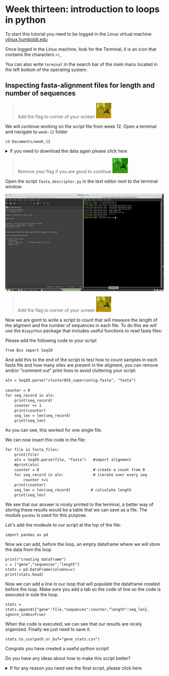# Week thirteen: introduction to loops in python

To start this tutorial you need to be logged in the Linux virtual machine
[vlinux.humboldt.edu](https://vlinux.humboldt.edu/)

Once logged in the Linux machine, look for the Terminal, it is an icon that contains the characters `>\_`

You can also write `terminal` in the search bar of the main manu located in the left bottom of the operating system.

## Inspecting fasta-alignment files for length and number of sequences 

> Add the flag to corner of your screen ![](img/yellow.jpeg)

We will continue working on the script file from week 12. Open a terminal and navigate to `week-12` folder

```
cd Documents/week_12
```

<details>
  <summary>If you need to download the data again please click here</summary>
  
```
cd Documents
mkdir week_12
cd week_12
wget https://github.com/oscarvargash/biol_550_2024/raw/main/week_12/files/files.zip
unzip files.zip
```

start a new script that will look into all fasta files in a folder to summarize their contents, let's create an empty text file:

```
touch fasta_descriptor.py
```

Now, le's open the file in a text editor, by navigating to it and opening it with the native text editor. It is nice to put the windows next to each other. Copy and paste the following text into our script `fasta_descriptor.py`:

```
#!/usr/bin/env python3
# -*- coding: utf-8 -*-

# code characterize alignments in fasta

import glob

fasta_files = (glob.glob)('*.fasta')
print(fasta_files)

```

</details>

> Remove your flag if you are good to continue ![](img/green.jpeg)

Open the script `fasta_descriptor.py` in the text editor next to the terminal window.

![](img/python.png)

> Add the flag to corner of your screen ![](img/yellow.jpeg)

Now we are goint to write a script to count that will measure the length of the aligment and the number of sequences in each file. To do this we will use the `Biopython` package that includes useful functions to read fasta files:

Please add the following code to your script

```
from Bio import SeqIO
```

And add this to the end of the script to test how to count samples in each fasta file and how many sites are present in the aligment, you can remove and/or "comment out" print lines to avoid cluttering your script.

```
aln = SeqIO.parse("cluster859_supercontig.fasta", "fasta")

counter = 0
for seq_record in aln:
    print(seq_record)
    counter += 1
    print(counter)
    seq_len = len(seq_record)
    print(seq_len)			
```

As you can see, this worked for one single file.

We can now insert this code in the file:

```
for file in fasta_files:
    print(file)
    aln = SeqIO.parse(file, "fasta")   #import alignment
    #print(aln)
    counter = 0                        # create a count from 0
    for seq_record in aln:             # iterate over every seq
        counter +=1
    print(counter)
    seq_len = len(seq_record)         # calculate length
    print(seq_len)     
```

We see that our answer is nicely printed to the terminal, a better way of storing these results would be a table that we can save as a file. The module `pandas` is used for this purpose.

Let's add the modeule to our script at the top of the file:

```
import pandas as pd
```

Now we can add, before the loop, an empty dataframe where we will store the data from the loop

```
print("creating dataframe")
c = ["gene","sequences","length"]
stats = pd.DataFrame(columns=c)
print(stats.head)
```

Now we can add a line in our loop that will populate the dataframe created before the loop. Make sure you add a tab so the code of line so the code is executed in side the loop.

```
stats = stats.append({"gene":file,"sequences":counter,"length":seq_len}, ignore_index=True)
```

When the code is executed, we can see that our results are nicely organized. Finally we just need to save it.

```
stats.to_csv(path_or_buf="gene_stats.csv")
```

Congrats you have created a useful python script!

Do you have any ideas about how to make this script better?

<details>
  <summary>If for any reason you need see the final script, please click here</summary>
  
```
#!/usr/bin/env python3
# -*- coding: utf-8 -*-

# Code to characterize fasta files

import glob
from Bio import SeqIO
import pandas as pd


fasta_files = (glob.glob)('*.fasta')
#print(fasta_files)

print("creating dataframe")
c = ["gene","sequences","length"]
stats = pd.DataFrame(columns=c)
#print(stats)

# iterate over every fasta file and count sequences and measure lenght

for file in fasta_files:
    print(file)
    aln = SeqIO.parse(file, "fasta")   #import alignment
    #print(aln)
    counter = 0                        # create a count from 0
    for seq_record in aln:             # iterate over every seq
        counter +=1
    print(counter)
    seq_len = len(seq_record)         # calculate length
    print(seq_len)
    string_parts = file.split("_")     
    stats = stats.append({"gene":string_parts[0],"sequences":counter,"length":seq_len}, ignore_index=True)

print(stats)

stats.to_csv(path_or_buf="gene_stats.csv")

```

> Remove your flag if you are good to continue ![](img/green.jpeg)











